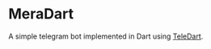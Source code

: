# MeraDart

A simple telegram bot implemented in Dart using [TeleDart](https://pub.dev/packages/teledart).
